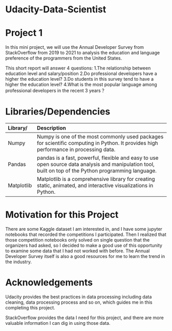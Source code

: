 # Udacity-Data-Scientist
# Project 1

In this mini project, we will use the Annual Developer Survey from StackOverflow from 2019 to 2021 to analysis the education and language preference of the programmers from the United States.

This short report will answer 4 questions:
1.The relationship between education level and salary/position
2.Do professional developers have a higher the education level?
3.Do students in this survey tend to have a higher the education level?
4.What is the most popular language among professional developers in the recent 3 years？

# Libraries/Dependencies

| Library/ | Description |
| :--- | :--- |
| Numpy |Numpy is one of the most commonly used packages for scientific computing in Python. It provides high performance in processing data. |
| Pandas |pandas is a fast, powerful, flexible and easy to use open source data analysis and manipulation tool, built on top of the Python programming language. |
| Matplotlib |Matplotlib is a comprehensive library for creating static, animated, and interactive visualizations in Python. |


# Motivation for this Project

There are some Kaggle dataset I am interested in, and I have some jupyter notebooks that recorded the competitions I participated. 
Then I realized that those competition notebooks only solved on single question that the organizers had asked, so I decided to make a good use of this opportunity to examine some data that I had not worked with before.
The Annual Developer Survey itself is also a good resources for me to learn the trend in the industry.



# Acknowledgements

Udacity provides the best practices in data processing including data cleaning, data processing process and so on, which guides me in this completing this project.

StackOverflow provides the data I need for this project, and there are more valuable information I can dig in using those data.